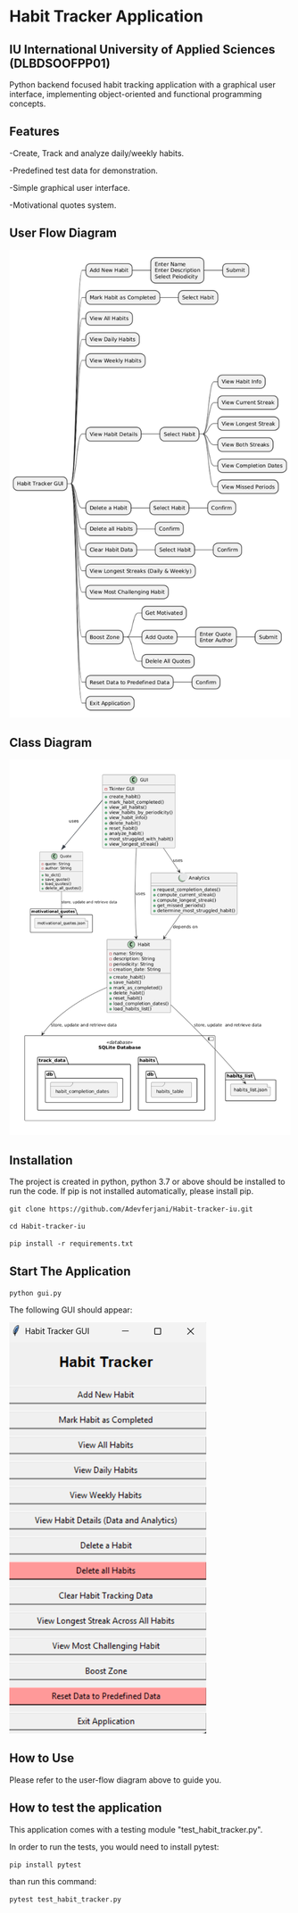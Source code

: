 # Habit Tracker Application
## IU International University of Applied Sciences (DLBDSOOFPP01)
Python backend focused habit tracking application with a graphical user interface, implementing object-oriented and functional programming concepts.
## Features
-Create, Track and analyze daily/weekly habits.

-Predefined test data for demonstration.

-Simple graphical user interface.

-Motivational quotes system.

## User Flow Diagram
![User-flow diagram](pictures/user-flow.png)
## Class Diagram
![Class diagram](pictures/class-diagram.png)
## Installation
The project is created in python, python 3.7 or above should be installed to run the code. If pip is not installed automatically, please install pip.

`git clone https://github.com/Adevferjani/Habit-tracker-iu.git`

`cd Habit-tracker-iu`

`pip install -r requirements.txt`
## Start The Application
`python gui.py`

The following GUI should appear:

![GUI_menu](pictures/gui_menu.png)
## How to Use
Please refer to the user-flow diagram above to guide you.

## How to test the application
This application comes with a testing module "test_habit_tracker.py".

In order to run the tests, you would need to install pytest:

`pip install pytest`

than run this command:

`pytest test_habit_tracker.py`
